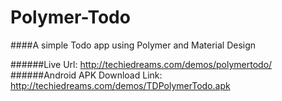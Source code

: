 Polymer-Todo
============

####A simple Todo app using Polymer and Material Design

######Live Url: http://techiedreams.com/demos/polymertodo/
######Android APK Download Link: http://techiedreams.com/demos/TDPolymerTodo.apk
